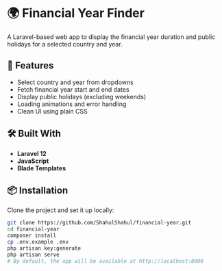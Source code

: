 # 🌍 Financial Year Finder

A Laravel-based web app to display the financial year duration and public holidays for a selected country and year.

## 🚀 Features

- Select country and year from dropdowns
- Fetch financial year start and end dates
- Display public holidays (excluding weekends)
- Loading animations and error handling
- Clean UI using plain CSS

## 🛠️ Built With

- **Laravel 12**
- **JavaScript**
- **Blade Templates**

## 📦 Installation

Clone the project and set it up locally:

```bash
git clone https://github.com/ShahulShahul/financial-year.git
cd financial-year
composer install
cp .env.example .env
php artisan key:generate
php artisan serve
# By default, the app will be available at http://localhost:8000
```
